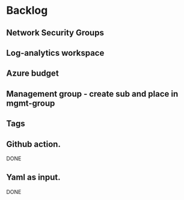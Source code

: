 # Backlog

## Network Security Groups

## Log-analytics workspace

## Azure budget

## Management group - create sub and place in mgmt-group

## Tags

## Github action.
DONE

## Yaml as input.
DONE
